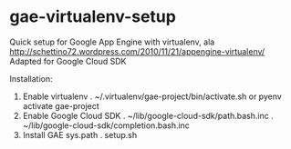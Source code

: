 gae-virtualenv-setup
====================

Quick setup for Google App Engine with virtualenv, ala http://schettino72.wordpress.com/2010/11/21/appengine-virtualenv/
Adapted for Google Cloud SDK

Installation:
1. Enable virtualenv
   . ~/.virtualenv/gae-project/bin/activate.sh
   or
   pyenv activate gae-project
2. Enable Google Cloud SDK
   . ~/lib/google-cloud-sdk/path.bash.inc
   . ~/lib/google-cloud-sdk/completion.bash.inc
3. Install GAE sys.path
   . setup.sh

